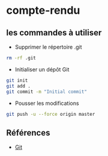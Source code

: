 # compte-rendu

## les commandes à utiliser

- Supprimer le répertoire .git
```bash
rm -rf .git
```

- Initialiser un dépôt Git
```bash
git init
git add .
git commit -m "Initial commit"
```

- Pousser les modifications
```bash
git push -u --force origin master
```



## Références 

- [Git](https://git-scm.com/book/fr/v2/Les-bases-de-Git-D%C3%A9marrer-un-d%C3%A9p%C3%B4t-Git)
